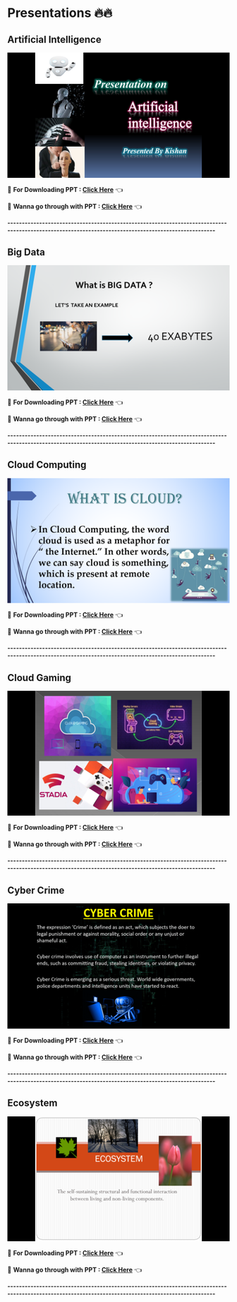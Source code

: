# Presentations 🔥🔥

## Artificial Intelligence

<img src="https://github.com/kishanrajput23/Presentations/blob/main/Artificial%20Intelligence/Screenshot%20(2).png" alt="">

🔸 **For Downloading PPT : [Click Here](https://github.com/kishanrajput23/Presentations/blob/main/Artificial%20Intelligence/Artificial%20Intelligence.pptx)** 👈

🔸 **Wanna go through with PPT : [Click Here](https://github.com/kishanrajput23/Presentations/blob/main/Artificial%20Intelligence/README.md)** 👈

**----------------------------------------------------------------------------------------------------------------------------------------------------**

## Big Data

<img src="https://github.com/kishanrajput23/Presentations/blob/main/Big%20Data/Screenshot%20(37).png" alt="">

🔸 **For Downloading PPT : [Click Here](https://github.com/kishanrajput23/Presentations/blob/main/Big%20Data/Intro%20to%20Big%20Data.pptx)** 👈

🔸 **Wanna go through with PPT : [Click Here](https://github.com/kishanrajput23/Presentations/blob/main/Big%20Data/README.md)** 👈

**----------------------------------------------------------------------------------------------------------------------------------------------------**

## Cloud Computing

<img src="https://github.com/kishanrajput23/Presentations/blob/main/Cloud%20Computing/Screenshot%20(165).png" alt="">

🔸 **For Downloading PPT : [Click Here](https://github.com/kishanrajput23/Presentations/blob/main/Cloud%20Computing/Cloud%20Computing.pptx)** 👈

🔸 **Wanna go through with PPT : [Click Here](https://github.com/kishanrajput23/Presentations/blob/main/Cloud%20Computing/README.md)** 👈

**----------------------------------------------------------------------------------------------------------------------------------------------------**

## Cloud Gaming

<img src="https://github.com/kishanrajput23/Presentations/blob/main/Cloud%20Gaming/Screenshot%20(183).png" alt="">

🔸 **For Downloading PPT : [Click Here](https://github.com/kishanrajput23/Presentations/blob/main/Cloud%20Gaming/Cloud%20Gaming.pptx)** 👈

🔸 **Wanna go through with PPT : [Click Here](https://github.com/kishanrajput23/Presentations/blob/main/Cloud%20Gaming/README.md)** 👈

**----------------------------------------------------------------------------------------------------------------------------------------------------**

## Cyber Crime

<img src="https://github.com/kishanrajput23/Presentations/blob/main/Cyber%20Crime/Screenshot%20(215).png" alt="">

🔸 **For Downloading PPT : [Click Here](https://github.com/kishanrajput23/Presentations/blob/main/Cyber%20Crime/Cyber%20Crime.pptx)** 👈

🔸 **Wanna go through with PPT : [Click Here](https://github.com/kishanrajput23/Presentations/blob/main/Cyber%20Crime/README.md)** 👈

**----------------------------------------------------------------------------------------------------------------------------------------------------**

## Ecosystem

<img src="https://github.com/kishanrajput23/Presentations/blob/main/Ecosystem/Screenshot%20(58).png" alt="">

🔸 **For Downloading PPT : [Click Here](https://github.com/kishanrajput23/Presentations/blob/main/Ecosystem/ECOSYSTEM%20PPT.pptx)** 👈

🔸 **Wanna go through with PPT : [Click Here](https://github.com/kishanrajput23/Presentations/blob/main/Ecosystem/README.md)** 👈

**----------------------------------------------------------------------------------------------------------------------------------------------------**
